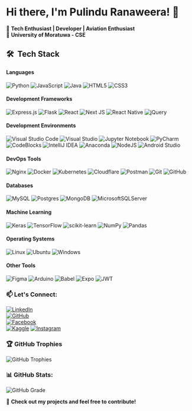 # Hi there, I'm Pulindu Ranaweera! 👋

🚀 **Tech Enthusiast | Developer | Aviation Enthusiast**  
📍 **University of Moratuwa - CSE**  

## 🛠 &nbsp;Tech Stack

#### Languages
![Python](https://img.shields.io/badge/python-3670A0?logo=python&logoColor=FFFF00&style=for-the-badge)
![JavaScript](https://img.shields.io/badge/javascript-%23323330.svg?logo=javascript&logoColor=FFFF00&color=grey&style=for-the-badge)
![Java](https://img.shields.io/badge/java-007396?logo=java&logoColor=white&color=FF8000&style=for-the-badge)
![HTML5](https://img.shields.io/badge/html5-%23E34F26.svg?logo=html5&logoColor=white&style=for-the-badge)
![CSS3](https://img.shields.io/badge/css3-%231572B6.svg?logo=css3&logoColor=white&style=for-the-badge)

#### Development Frameworks
![Express.js](https://img.shields.io/badge/express.js-%23404d59.svg?logo=express&logoColor=%2361DAFB&style=for-the-badge)
![Flask](https://img.shields.io/badge/flask-%23000.svg?logo=flask&logoColor=white&color=330066&style=for-the-badge)
![React](https://img.shields.io/badge/react-%2320232a.svg?logo=react&logoColor=%2361DAFB&style=for-the-badge)
![Next JS](https://img.shields.io/badge/Next-black?logo=next.js&logoColor=white&style=for-the-badge)
![React Native](https://img.shields.io/badge/react_native-%2320232a.svg?logo=react&logoColor=%2361DAFB&style=for-the-badge)
![jQuery](https://img.shields.io/badge/jquery-%230769AD.svg?logo=jquery&logoColor=white&style=for-the-badge)

#### Development Environments
![Visual Studio Code](https://img.shields.io/badge/Visual%20Studio%20Code-0078d7.svg?logo=visual-studio-code&logoColor=white&style=for-the-badge)
![Visual Studio](https://img.shields.io/badge/Visual%20Studio-5C2D91.svg?logo=visual-studio&logoColor=white&style=for-the-badge)
![Jupyter Notebook](https://img.shields.io/badge/jupyter-%23FA0F00.svg?logo=jupyter&logoColor=white&style=for-the-badge)
![PyCharm](https://img.shields.io/badge/pycharm-143?logo=pycharm&logoColor=white&color=%23F7DF1E&labelColor=%23F7DF1E&style=for-the-badge)
![CodeBlocks](https://img.shields.io/badge/CodeBlocks-black?logo=clion&color=green&style=for-the-badge)
![IntelliJ IDEA](https://img.shields.io/badge/IntelliJIDEA-000000.svg?logo=intellij-idea&color=ff1709&style=for-the-badge)
![Anaconda](https://img.shields.io/badge/Anaconda-%2344A833.svg?logo=anaconda&logoColor=white&style=for-the-badge)
![NodeJS](https://img.shields.io/badge/node.js-6DA55F?logo=node.js&logoColor=white&style=for-the-badge)
![Android Studio](https://img.shields.io/badge/Android%20Studio-3DDC84.svg?logo=android-studio&logoColor=white&style=for-the-badge)

#### DevOps Tools
![Nginx](https://img.shields.io/badge/nginx-%23009639.svg?logo=nginx&logoColor=white&style=for-the-badge)
![Docker](https://img.shields.io/badge/docker-%230db7ed.svg?logo=docker&logoColor=white&style=for-the-badge)
![Kubernetes](https://img.shields.io/badge/kubernetes-%23326ce5.svg?logo=kubernetes&logoColor=white&style=for-the-badge)
![Cloudflare](https://img.shields.io/badge/Cloudflare-F38020?logo=Cloudflare&logoColor=white&style=for-the-badge)
![Postman](https://img.shields.io/badge/Postman-FF6C37?logo=postman&logoColor=white&style=for-the-badge)
![Git](https://img.shields.io/badge/git-F05032?logo=git&logoColor=FFFFFF&style=for-the-badge)
![GitHub](https://img.shields.io/badge/github-181717?logo=github&logoColor=FFFFFF&style=for-the-badge)

#### Databases
![MySQL](https://img.shields.io/badge/mysql-%2300f.svg?logo=mysql&logoColor=white&style=for-the-badge)
![Postgres](https://img.shields.io/badge/postgres-%23316192.svg?logo=postgresql&logoColor=white&style=for-the-badge)
![MongoDB](https://img.shields.io/badge/MongoDB-%234ea94b.svg?logo=mongodb&logoColor=white&style=for-the-badge)
![MicrosoftSQLServer](https://img.shields.io/badge/Microsoft%20SQL%20Sever-CC2927?logo=microsoft%20sql%20server&logoColor=white&style=for-the-badge)

#### Machine Learning
![Keras](https://img.shields.io/badge/Keras-%23D00000.svg?logo=Keras&logoColor=white&style=for-the-badge)
![TensorFlow](https://img.shields.io/badge/TensorFlow-%23FF6F00.svg?logo=TensorFlow&logoColor=white&style=for-the-badge)
![scikit-learn](https://img.shields.io/badge/scikit--learn-F7931E?logo=scikit-learn&logoColor=FFFFFF&style=for-the-badge)
![NumPy](https://img.shields.io/badge/numpy-%23013243.svg?logo=numpy&logoColor=white&style=for-the-badge)
![Pandas](https://img.shields.io/badge/pandas-%23150458.svg?logo=pandas&logoColor=white&style=for-the-badge)

#### Operating Systems
![Linux](https://img.shields.io/badge/Linux-FCC624?logo=linux&logoColor=black&style=for-the-badge)
![Ubuntu](https://img.shields.io/badge/Ubuntu-E95420?logo=ubuntu&logoColor=white&style=for-the-badge)
![Windows](https://img.shields.io/badge/Windows-0078D6?logo=windows&logoColor=white&style=for-the-badge)

#### Other Tools
![Figma](https://img.shields.io/badge/figma-%23F24E1E.svg?logo=figma&logoColor=white&style=for-the-badge)
![Arduino](https://img.shields.io/badge/-Arduino-00979D?logo=Arduino&logoColor=white&style=for-the-badge)
![Babel](https://img.shields.io/badge/Babel-F9DC3e?logo=babel&logoColor=black&style=for-the-badge)
![Expo](https://img.shields.io/badge/expo-1C1E24?logo=expo&style=for-the-badge&logoColor=#D04A37)
![JWT](https://img.shields.io/badge/JWT-black?logo=JSON%20web%20tokens&color=222222&style=for-the-badge)

### 📫 Let's Connect:
[![LinkedIn](https://img.shields.io/badge/LinkedIn-Profile-blue?style=flat&logo=linkedin&style=for-the-badge)](https://www.linkedin.com/in/pulindu-ranaweera-121b77268)  
[![GitHub](https://img.shields.io/badge/GitHub-Portfolio-black?style=flat&logo=github&style=for-the-badge)](https://github.com/PulinduVR)  
[![Facebook](https://img.shields.io/badge/Facebook-Profile-1877F2?style=flat&logo=facebook&logoColor=white&style=for-the-badge)](https://www.facebook.com/share/1F8kJ1856z/)  
[![Kaggle](https://img.shields.io/badge/Kaggle-Profile-blue?style=flat&logo=kaggle&style=for-the-badge)](https://www.kaggle.com/pulinduranaweera)
[![Instagram](https://img.shields.io/badge/Instagram-Profile-E4405F?style=flat&logo=instagram&logoColor=white&style=for-the-badge)](https://www.instagram.com/pulinduvilhan?igsh=MXhnNzQ1ZDN0MzJpcA==)  

### 🏆 GitHub Trophies
![GitHub Trophies](https://github-profile-trophy.vercel.app/?username=PulinduVR&theme=radical)

### 📊 GitHub Stats:
![GitHub Grade](https://github-readme-stats.vercel.app/api?username=PulinduVR&show_icons=true&count_private=true&hide=issues&theme=radical)



🌟 **Check out my projects and feel free to contribute!**
